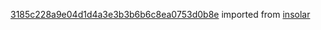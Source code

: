 [3185c228a9e04d1d4a3e3b3b6b6c8ea0753d0b8e](https://github.com/insolar/insolar/commit/3185c228a9e04d1d4a3e3b3b6b6c8ea0753d0b8e) imported from [insolar](https://github.com/insolar/insolar)
